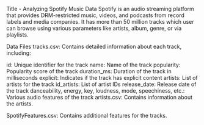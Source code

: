 Title - Analyzing Spotify Music Data
Spotify is an audio streaming platform that provides DRM-restricted music, videos, and podcasts from record labels and media companies. It has more than 50 million tracks which user can browse using various parameters like artists, album, genre, or via playlists.

Data Files
tracks.csv: Contains detailed information about each track, including:

id: Unique identifier for the track
name: Name of the track
popularity: Popularity score of the track
duration_ms: Duration of the track in milliseconds
explicit: Indicates if the track has explicit content
artists: List of artists for the track
id_artists: List of artist IDs
release_date: Release date of the track
danceability, energy, key, loudness, mode, speechiness, etc.: Various audio features of the track
artists.csv: Contains information about the artists.

SpotifyFeatures.csv: Contains additional features for the tracks.

